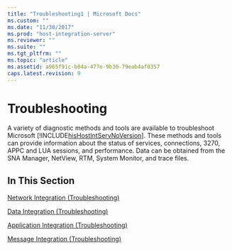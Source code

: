 ```yaml
---
title: "Troubleshooting1 | Microsoft Docs"
ms.custom: ""
ms.date: "11/30/2017"
ms.prod: "host-integration-server"
ms.reviewer: ""
ms.suite: ""
ms.tgt_pltfrm: ""
ms.topic: "article"
ms.assetid: a965f91c-b04a-477e-9b30-79eab4af0357
caps.latest.revision: 9
---
```

# Troubleshooting
A variety of diagnostic methods and tools are available to troubleshoot Microsoft [!INCLUDE[hisHostIntServNoVersion](../includes/hishostintservnoversion-md.md)]. These methods and tools can provide information about the status of services, connections, 3270, APPC and LUA sessions, and performance. Data can be obtained from the SNA Manager, NetView, RTM, System Monitor, and trace files.  
  
## In This Section  
 [Network Integration (Troubleshooting)](../HIS2010/network-integration-troubleshooting-2.md)  
  
 [Data Integration (Troubleshooting)](../HIS2010/data-integration-troubleshooting-1.md)  
  
 [Application Integration (Troubleshooting)](../HIS2010/application-integration-troubleshooting-1.md)  
  
 [Message Integration (Troubleshooting)](../HIS2010/message-integration-troubleshooting-1.md)